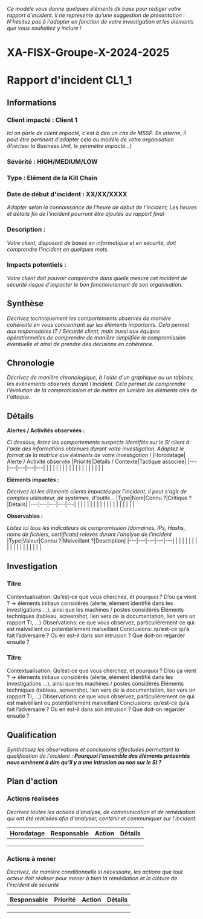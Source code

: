 *Ce modèle vous donne quelques éléments de base pour rédiger votre rapport d'incident.*
*Il ne représente qu'une suggestion de présentation : N'hésitez pas à l'adapter en fonction de votre investigation et les éléments que vous souhaitez y inclure !*
# XA-FISX-Groupe-X-2024-2025
# Rapport d'incident CL1_1
## Informations
### Client impacté : Client 1
*Ici on parle de client impacté, c'est à dire un cas de MSSP. En interne, il peut être pertinent d'adapter cela au modèle de votre organisation (Préciser la Business Unit, le périmètre impacté...)*
### Sévérité : **HIGH/MEDIUM/LOW**
### Type : **Elément de la Kill Chain**

### Date de début d'incident : XX/XX/XXXX
*Adapter selon la connaissance de l'heure de début de l'incident; Les heures et détails fin de l'incident pourront être ajoutés au rapport final*
### Description : 
*Votre client, disposant de bases en informatique et en sécurité, doit comprendre l'incident en quelques mots.*
### Impacts potentiels : 
*Votre client doit pouvoir comprendre dans quelle mesure cet incident de sécurité risque d'impacter le bon fonctionnement de son organisation.*


## Synthèse
*Décrivez techniquement les comportements observés de manière cohérente en vous concentrant sur les éléments importants. Cela permet aux responsables IT / Sécurité client, mais aussi aux équipes opérationnelles de comprendre de manière simplifiée la compromission éventuelle et ainsi de prendre des décisions en cohérence.*

## Chronologie
*Décrivez de manière chronologique, à l'aide d'un graphique ou un tableau, les événements observés durant l'incident. Cela permet de comprendre l'évolution de la compromission et de mettre en lumière les éléments clés de l'attaque.*




## Détails
**Alertes / Activités observées :**

*Ci dessous, listez les comportements suspects identifiés sur le SI client à l'aide des informations obtenues durant votre investigation.*
*Adaptez le format de la matrice aux éléments de votre investigation !*
|Horodatage| Alerte / Activité observée |Priorité|Détails / Contexte|Tactique associée|
|---|---|---|---|---|
|   |   |   |   |   |
|   |   |   |   |   |
|   |   |   |   |   |

**Eléments impactés :**

*Décrivez ici les éléments clients impactés par l'incident. Il peut s'agir de comptes utilisateur, de systèmes, d'outils...*
|Type|Nom|Connu ?|Critique ?|Détails|
|---|---|---|---|---|
|   |   |   |   |   |
|   |   |   |   |   |
|   |   |   |   |   |



**Observables :**

*Listez ici tous les indicateurs de compromission (domaines, IPs, Hashs, noms de fichiers, certificats) relevés durant l'analyse de l'incident*
|Type|Valeur|Connu ?|Malveillant ?|Description|
|---|---|---|---|---|
|   |   |   |   |   |
|   |   |   |   |   |
|   |   |   |   |   |

## Investigation

### Titre
Contextualisation: Qu’est-ce que vous cherchez, et pourquoi ? D’où ça vient ? → éléments initiaux considérés (alerte, élément identifié dans les investigations …), ainsi que les machines / postes considérés
Eléments techniques (tableau, screenshot, lien vers de la documentation, lien vers un rapport TI, …)
Observations: ce que vous observez, particulièrement ce qui est malveillant ou potentiellement malveillant
Conclusions: qu’est-ce qu’à fait l’adversaire ? Où en est-il dans son intrusion ? Que doit-on regarder ensuite ?

### Titre
Contextualisation: Qu’est-ce que vous cherchez, et pourquoi ? D’où ça vient ? → éléments initiaux considérés (alerte, élément identifié dans les investigations …), ainsi que les machines / postes considérés
Eléments techniques (tableau, screenshot, lien vers de la documentation, lien vers un rapport TI, …)
Observations: ce que vous observez, particulièrement ce qui est malveillant ou potentiellement malveillant
Conclusions: qu’est-ce qu’à fait l’adversaire ? Où en est-il dans son intrusion ? Que doit-on regarder ensuite ?



## Qualification
*Synthétisez les observations et conclusions effectuées permettant la qualification de l’incident : **Pourquoi l’ensemble des éléments présentés nous amènent à dire qu’il y a une intrusion ou non sur le SI ?***


## Plan d'action

### Actions réalisées
*Décrivez toutes les actions d'analyse, de communication et de remédiation qui ont été réalisées afin d'analyser, contenir et communiquer sur l'incident.*

|Horodatage|Responsable|Action|Détails|
|---|---|---|---|
|   |   |   |   |
|   |   |   |   |
|   |   |   |   |



### Actions à mener
*Décrivez, de manière conditionnelle si nécessaire, les actions que tout acteur doit réaliser pour mener à bien la remédiation et la clôture de l'incident de sécurité*

|Responsable|Priorité|Action|Détails|
|---|---|---|---|
|   |   |   |   |
|   |   |   |   |
|   |   |   |   |

